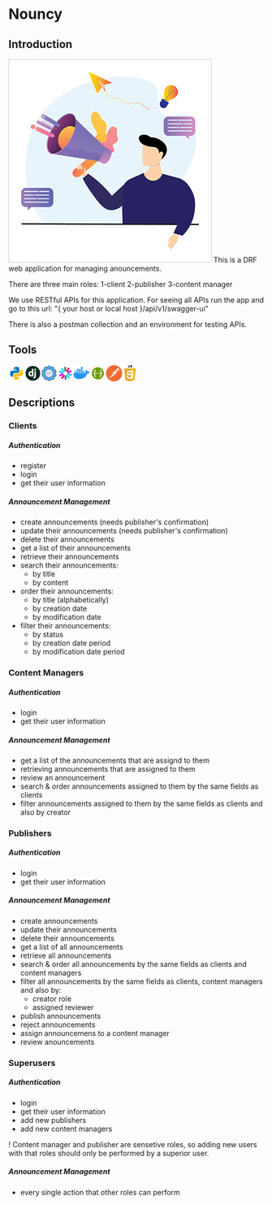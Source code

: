 # Nouncy
## Introduction
<img src="https://github.com/AdelNoroozi/Nouncy/blob/master/resources/banner.png" >
This is a DRF web application for managing anouncements.

There are three main roles: 1-client 2-publisher 3-content manager

We use RESTful APIs for this application. For seeing all APIs run the app and go to this url:
"{ your host or local host }/api/v1/swagger-ui"

There is also a postman collection and an environment for testing APIs. 

## Tools
<div style ="display: flex;">
  <img src="https://github.com/AdelNoroozi/Nouncy/blob/master/resources/python-icon.png" >
  <img src="https://github.com/AdelNoroozi/Nouncy/blob/master/resources/django-icon.png" >
  <img src="https://github.com/AdelNoroozi/Nouncy/blob/master/resources/rest-api-icon.png" >
  <img src="https://github.com/AdelNoroozi/Nouncy/blob/master/resources/jwt-icon.png" >
  <img src="https://github.com/AdelNoroozi/Nouncy/blob/master/resources/docker-icon.png" >
  <img src="https://github.com/AdelNoroozi/Nouncy/blob/master/resources/swagger-icon.png" >
  <img src="https://github.com/AdelNoroozi/Nouncy/blob/master/resources/postman-icon.png" >
  <img src="https://github.com/AdelNoroozi/Nouncy/blob/master/resources/js-icon.png" >
</div>

## Descriptions
### Clients
##### Authentication
- register
- login
- get their user information
##### Announcement Management
- create announcements (needs publisher's confirmation)
- update their announcements (needs publisher's confirmation)
- delete their announcements
- get a list of their announcements
- retrieve their announcements
- search their announcements:
  - by title
  - by content
- order their announcements:
  - by title (alphabetically)
  - by creation date
  - by modification date
- filter their announcements:
  - by status
  - by creation date period
  - by modification date period
### Content Managers
##### Authentication
- login
- get their user information
##### Announcement Management
- get a list of the announcements that are assignd to them
- retrieving announcements that are assigned to them
- review an announcement
- search & order announcements assigned to them by the same fields as clients
- filter announcements assigned to them by the same fields as clients and also by creator
### Publishers
##### Authentication
- login
- get their user information
##### Announcement Management
- create announcements
- update their announcements
- delete their announcements
- get a list of all announcements
- retrieve all announcements
- search & order all announcements by the same fields as clients and content managers
- filter all announcements by the same fields as clients, content managers and also by:
  - creator role
  - assigned reviewer
- publish announcements
- reject announcements
- assign announcemens to a content manager
- review anouncements
### Superusers
##### Authentication
- login
- get their user information
- add new publishers
- add new content managers

! Content manager and publisher are sensetive roles, so adding new users with that roles should only be performed by a superior user.
##### Announcement Management
- every single action that other roles can perform
